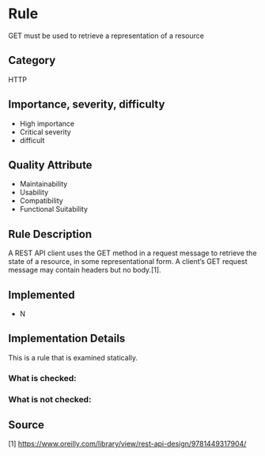 # Rule
GET must be used to retrieve a representation of a resource
## Category
HTTP
## Importance, severity, difficulty
* High importance
* Critical severity
* difficult
## Quality Attribute 
* Maintainability
* Usability
* Compatibility
* Functional Suitability
## Rule Description
A REST API client uses the GET method in a request message to retrieve the state of a resource, in some representational form. A client’s GET request message may contain
headers but no body.[1].
## Implemented
* N
## Implementation Details
This is a rule that is examined statically. 
### What is checked:

### What is not checked:


## Source
[1] https://www.oreilly.com/library/view/rest-api-design/9781449317904/